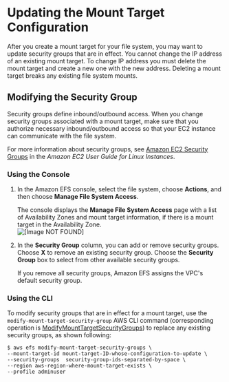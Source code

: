 # Updating the Mount Target Configuration<a name="manage-fs-access-update-mount-target-config"></a>

After you create a mount target for your file system, you may want to update security groups that are in effect\. You cannot change the IP address of an existing mount target\. To change IP address you must delete the mount target and create a new one with the new address\. Deleting a mount target breaks any existing file system mounts\. 

## Modifying the Security Group<a name="manage-fs-access-update-mount-target-config-sg"></a>

Security groups define inbound/outbound access\. When you change security groups associated with a mount target, make sure that you authorize necessary inbound/outbound access so that your EC2 instance can communicate with the file system\. 

For more information about security groups, see [Amazon EC2 Security Groups](http://docs.aws.amazon.com/AWSEC2/latest/UserGuide/using-network-security.html) in the *Amazon EC2 User Guide for Linux Instances*\.

### Using the Console<a name="manage-fs-access-update-mount-target-config-sg-console"></a>

1. In the Amazon EFS console, select the file system, choose **Actions**, and then choose **Manage File System Access**\. 

   The console displays the **Manage File System Access** page with a list of Availability Zones and mount target information, if there is a mount target in the Availability Zone\.  
![\[Image NOT FOUND\]](http://docs.aws.amazon.com/efs/latest/ug/images/manage-fs-05.png)

1. In the **Security Group** column, you can add or remove security groups\. Choose **X** to remove an existing security group\. Choose the **Security Group** box to select from other available security groups\.

   If you remove all security groups, Amazon EFS assigns the VPC's default security group\. 

### Using the CLI<a name="manage-fs-access-update-mount-target-config-sg-cli"></a>

To modify security groups that are in effect for a mount target, use the `modify-mount-target-security-group` AWS CLI command \(corresponding operation is [ModifyMountTargetSecurityGroups](API_ModifyMountTargetSecurityGroups.md)\) to replace any existing security groups, as shown following:

```
$ aws efs modify-mount-target-security-groups \
--mount-target-id mount-target-ID-whose-configuration-to-update \
--security-groups  security-group-ids-separated-by-space \
--region aws-region-where-mount-target-exists \
--profile adminuser
```